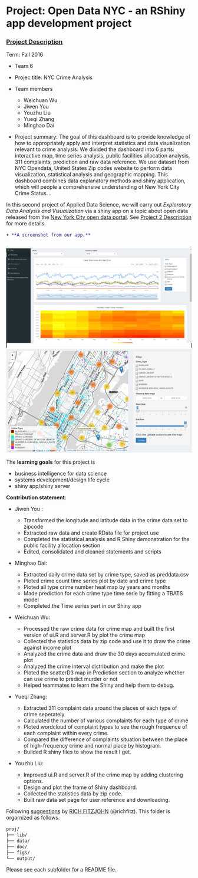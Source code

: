 # Project: Open Data NYC - an RShiny app development project
### [Project Description](doc/project2_desc.md)

Term: Fall 2016

+ Team 6
+ Projec title: NYC Crime Analysis
+ Team members
	+ Weichuan Wu
	+ Jiwen You
	+ Youzhu Liu
	+ Yueqi Zhang
	+ Minghao Dai
	
+ Project summary:
The goal of this dashboard is to provide knowledge of how to appropriately apply and interpret statistics and data visualization relevant to crime analysis.
We divided the dashboard into 6 parts: interactive map, time series analysis, public facilities allocation analysis, 311 complaints, prediction and raw data reference.
We use dataset from NYC Opendata, United States Zip codes website to perform data visualization, statistical analysis and geographic mapping.
This dashboard combines data explanatory methods and shiny application, which will people a comprehensive understanding of New York City Crime Status.
.

In this second project of Applied Data Science, we will carry out *Exploratory Data Analysis and Visualization* via a shiny app on a topic about open data released from the [New York City open data portal](https://nycopendata.socrata.com/). See [Project 2 Description](doc/project2_desc.md) for more details.  

```diff
+ **A screenshot from our app.**
```

![screenshot](doc/app_screenshot.png)
![screenshot](doc/app_screenshot1.png)

The **learning goals** for this project is 
- business intelligence for data science
- systems development/design life cycle
- shiny app/shiny server
	
**Contribution statement**: 
+ Jiwen You :
	+ Transformed the longitude and latitude data in the crime data set to zipcode
	+ Extracted raw data and create RData file for project use
	+ Completed the statistical analysis and R Shiny demonstration for the public facility allocation section
	+ Edited, consolidated and cleaned statements and scripts

+ Minghao Dai: 
         
	+ Extracted daily crime data set by crime type, saved as preddata.csv
	+ Ploted crime count time series plot by date and crime type
	+ Ploted all type crime number heat map by years and months
	+ Made prediction for each crime type time serie by fitting a TBATS model
	+ Completed the Time series part in our Shiny app

+ Weichuan Wu: 
         
	+ Processed the raw crime data for crime map and built the first version of ui.R and server.R by plot the crime map
	+ Collected the statistics data by zip code and use it to draw the crime against income plot
	+ Analyzed the crime data and draw the 30 days accumulated crime plot
	+ Analyzed the crime interval distribution and make the plot
	+ Ploted the scatterD3 map in Prediction section to analyze whether can use crime to predict murder or not
	+ Helped teammates to learn the Shiny and help them to debug.
	
+ Yueqi Zhang:

	+ Extracted 311 complaint data around the places of each type of crime seperately
	+ Calculated the number of various complaints for each type of crime 
	+ Ploted wordcloud of complaint types to see the rough frequence of each complaint within every crime.
	+ Compared the difference of complaints situation between the place of high-frequency crime and normal place by histogram.
	+ Builded R shiny files to show the result I get. 
	
+ Youzhu Liu: 

	+ Improved ui.R and server.R of the crime map by adding clustering options.
	+ Design and plot the frame of Shiny dashboard.
	+ Collected the statistics data by zip code.
	+ Built raw data set page for user reference and downloading.

Following [suggestions](http://nicercode.github.io/blog/2013-04-05-projects/) by [RICH FITZJOHN](http://nicercode.github.io/about/#Team) (@richfitz). This folder is orgarnized as follows.

```
proj/
├── lib/
├── data/
├── doc/
├── figs/
└── output/
```

Please see each subfolder for a README file.

